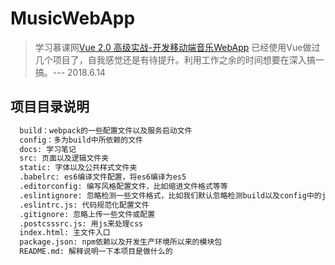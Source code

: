 # MusicWebApp

> 学习慕课网[Vue 2.0 高级实战-开发移动端音乐WebApp](https://coding.imooc.com/class/107.html)
> 已经使用Vue做过几个项目了，自我感觉还是有待提升。利用工作之余的时间想要在深入搞一搞。--- 2018.6.14

## 项目目录说明

```markdown
  build：webpack的一些配置文件以及服务启动文件
  config：多为build中所依赖的文件
  docs: 学习笔记
  src: 页面以及逻辑文件夹
  static: 字体以及公共样式文件夹
  .babelrc: es6编译文件配置，将es6编译为es5
  .editorconfig: 编写风格配置文件，比如缩进文件格式等等
  .eslintignore: 忽略检测一些文件格式，比如我们默认忽略检测build以及config中的js
  .eslintrc.js: 代码规范化配置文件
  .gitignore: 忽略上传一些文件或配置
  .postcsssrc.js: 用js来处理css
  index.html: 主文件入口
  package.json: npm依赖以及开发生产环境所以来的模块包
  README.md: 解释说明一下本项目是做什么的
```
